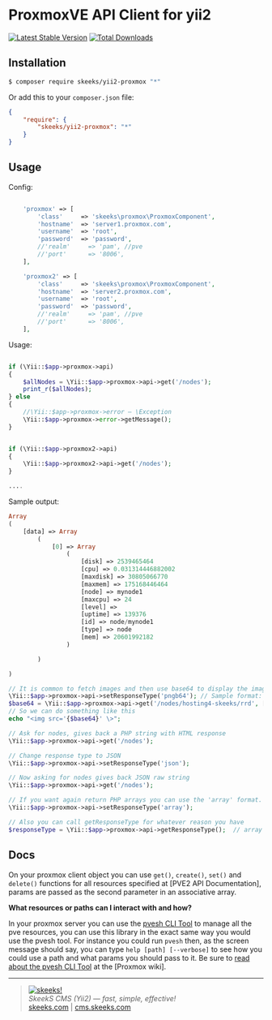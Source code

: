 ProxmoxVE API Client for yii2
================

[![Latest Stable Version](https://poser.pugx.org/skeeks/yii2-proxmox/v/stable.png)](https://packagist.org/packages/skeeks/yii2-proxmox)
[![Total Downloads](https://poser.pugx.org/skeeks/yii2-proxmox/downloads.png)](https://packagist.org/packages/skeeks/yii2-proxmox)

Installation
------------

```sh
$ composer require skeeks/yii2-proxmox "*"
```

Or add this to your `composer.json` file:

```json
{
    "require": {
        "skeeks/yii2-proxmox": "*"
    }
}
```

Usage
-----

Config:

```php

    'proxmox' => [
        'class'     => 'skeeks\proxmox\ProxmoxComponent',
        'hostname'  => 'server1.proxmox.com',
        'username'  => 'root',
        'password'  => 'password',
        //'realm'     => 'pam', //pve
        //'port'      => '8006',
    ],

    'proxmox2' => [
        'class'     => 'skeeks\proxmox\ProxmoxComponent',
        'hostname'  => 'server2.proxmox.com',
        'username'  => 'root',
        'password'  => 'password',
        //'realm'     => 'pam', //pve
        //'port'      => '8006',
    ],

````

Usage:

```php

if (\Yii::$app->proxmox->api)
{
    $allNodes = \Yii::$app->proxmox->api->get('/nodes');
    print_r($allNodes);
} else
{
    //\Yii::$app->proxmox->error — \Exception
    \Yii::$app->proxmox->error->getMessage();
}


if (\Yii::$app->proxmox2->api)
{
    \Yii::$app->proxmox2->api->get('/nodes');
}

....

````


Sample output:

```php
Array
(
    [data] => Array
        (
            [0] => Array
                (
                    [disk] => 2539465464
                    [cpu] => 0.031314446882002
                    [maxdisk] => 30805066770
                    [maxmem] => 175168446464
                    [node] => mynode1
                    [maxcpu] => 24
                    [level] =>
                    [uptime] => 139376
                    [id] => node/mynode1
                    [type] => node
                    [mem] => 20601992182
                )

        )

)
```

```php
// It is common to fetch images and then use base64 to display the image easily in a webpage
\Yii::$app->proxmox->api->setResponseType('pngb64'); // Sample format: data:image/png;base64,iVBORw0KGgoAAAA...
$base64 = \Yii::$app->proxmox->api->get('/nodes/hosting4-skeeks/rrd', ['ds' => 'cpu', 'timeframe' => 'day']);
// So we can do something like this
echo "<img src='{$base64}' \>";
```

```php
// Ask for nodes, gives back a PHP string with HTML response
\Yii::$app->proxmox->api->get('/nodes');

// Change response type to JSON
\Yii::$app->proxmox->api->setResponseType('json');

// Now asking for nodes gives back JSON raw string
\Yii::$app->proxmox->api->get('/nodes');

// If you want again return PHP arrays you can use the 'array' format.
\Yii::$app->proxmox->api->setResponseType('array');

// Also you can call getResponseType for whatever reason you have
$responseType = \Yii::$app->proxmox->api->getResponseType();  // array
```


Docs
----

On your proxmox client object you can use `get()`, `create()`, `set()` and `delete()` functions for all resources specified at [PVE2 API Documentation], params are passed as the second parameter in an associative array.

**What resources or paths can I interact with and how?**

In your proxmox server you can use the [pvesh CLI Tool](http://pve.proxmox.com/wiki/Proxmox_VE_API#Using_.27pvesh.27_to_access_the_API) to manage all the pve resources, you can use this library in the exact same way you would use the pvesh tool. For instance you could run `pvesh` then, as the screen message should say, you can type `help [path] [--verbose]` to see how you could use a path and what params you should pass to it. Be sure to [read about the pvesh CLI Tool](http://pve.proxmox.com/wiki/Proxmox_VE_API#Using_.27pvesh.27_to_access_the_API) at the [Proxmox wiki].


___

> [![skeeks!](https://skeeks.com/img/logo/logo-no-title-80px.png)](https://skeeks.com)  
<i>SkeekS CMS (Yii2) — fast, simple, effective!</i>  
[skeeks.com](https://skeeks.com) | [cms.skeeks.com](https://cms.skeeks.com)

